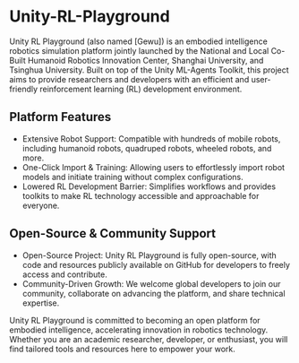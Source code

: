# Unity-RL-Playground
Unity RL Playground (also named [Gewu]) is an embodied intelligence robotics simulation platform jointly launched by the National and Local Co-Built Humanoid Robotics Innovation Center, Shanghai University, and Tsinghua University. Built on top of the Unity ML-Agents Toolkit, this project aims to provide researchers and developers with an efficient and user-friendly reinforcement learning (RL) development environment.

## Platform Features‌

- Extensive Robot Support‌: Compatible with hundreds of mobile robots, including humanoid robots, quadruped robots, wheeled robots, and more.
- One-Click Import & Training‌: Allowing users to effortlessly import robot models and initiate training without complex configurations.
- Lowered RL Development Barrier‌: Simplifies workflows and provides toolkits to make RL technology accessible and approachable for everyone.

## Open-Source & Community Support‌

- Open-Source Project‌: Unity RL Playground is fully open-source, with code and resources publicly available on GitHub for developers to freely access and contribute.
- Community-Driven Growth‌: We welcome global developers to join our community, collaborate on advancing the platform, and share technical expertise.

Unity RL Playground is committed to becoming an open platform for embodied intelligence, accelerating innovation in robotics technology. Whether you are an academic researcher, developer, or enthusiast, you will find tailored tools and resources here to empower your work.
